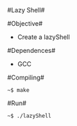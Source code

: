 #Lazy Shell#

#Objective#
- Create a lazyShell

#Dependences#
- GCC

#Compiling#
```
~$ make
```

#Run#
```
~$ ./lazyShell
```

